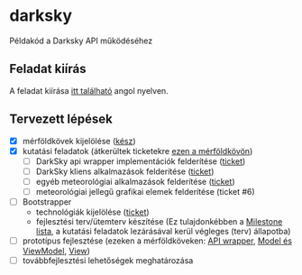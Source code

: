 # darksky
Példakód a Darksky API működéséhez

## Feladat kiírás
A feladat kiírása [itt található](/todo.md) angol nyelven.

## Tervezett lépések
- [X] mérföldkövek kijelölése ([kész](https://github.com/gplesz/darksky/milestones))
- [X] kutatási feladatok (átkerültek ticketekre [ezen a mérföldkövön](https://github.com/gplesz/darksky/milestone/1))
  - [ ] DarkSky api wrapper implementációk felderítése ([ticket](https://github.com/gplesz/darksky/issues/1))
  - [ ] DarkSky kliens alkalmazások felderítése ([ticket](https://github.com/gplesz/darksky/issues/4))
  - [ ] egyéb meteorológiai alkalmazások felderítése ([ticket](https://github.com/gplesz/darksky/issues/5))
  - [ ] meteorológiai jellegű grafikai elemek felderítése (ticket #6)
- [ ] Bootstrapper 
  - technológiák kijelölése ([ticket](https://github.com/gplesz/darksky/issues/7))
  - fejlesztési terv/ütemterv készítése (Ez tulajdonkébben a [Milestone lista](https://github.com/gplesz/darksky/milestones), a kutatási feladatok lezárásával kerül végleges (terv) állapotba)
- [ ] prototípus fejlesztése (ezeken a mérföldköveken: [API wrapper](https://github.com/gplesz/darksky/milestone/2), [Model és ViewModel](https://github.com/gplesz/darksky/milestone/2), [View](https://github.com/gplesz/darksky/milestone/4))
- [ ] továbbfejlesztési lehetőségek meghatározása
